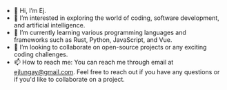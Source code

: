 - 👋 Hi, I’m Ej.
- 👀 I’m interested in exploring the world of coding, software development, and artificial intelligence.
- 🌱 I’m currently learning various programming languages and frameworks such as Rust, Python, JavaScript, and Vue.
- 💞️ I’m looking to collaborate on open-source projects or any exciting coding challenges.
- 📫 How to reach me: You can reach me through email at ejlungay@gmail.com. Feel free to reach out if you have any questions or if you'd like to collaborate on a project.
